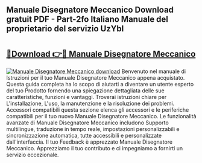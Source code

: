 ## Manuale Disegnatore Meccanico Download gratuit PDF - Part-2fo Italiano Manuale del proprietario del servizio UzYbI

# <h2><a href="http://dfdckt.blite.top/?on=Manuale+Disegnatore+Meccanico">🔗Download 👉🔴 Manuale Disegnatore Meccanico</a></h2>

[![Manuale Disegnatore Meccanico download](https://i.imgur.com/lujVjoI.png)](http://dfdckt.blite.top/?on=Manuale+Disegnatore+Meccanico)
Benvenuto nel manuale di Istruzioni per il tuo Manuale Disegnatore Meccanico appena acquistato. Questa guida completa ha lo scopo di aiutarti a diventare un utente esperto del tuo Prodotto fornendo una spiegazione dettagliata delle sue caratteristiche, funzioni e vantaggi. Troverai istruzioni chiare per L'installazione, L'uso, la manutenzione e la risoluzione dei problemi. Accessori compatibili questa sezione elenca gli accessori e le periferiche compatibili per il tuo nuovo Manuale Disegnatore Meccanico. Le funzionalità avanzate di Manuale Disegnatore Meccanico includono Supporto multilingue, traduzione in tempo reale, impostazioni personalizzabili e sincronizzazione automatica, tutte accessibili e personalizzate dall'interfaccia. Il tuo Feedback è apprezzato Manuale Disegnatore Meccanico. Apprezziamo il tuo contributo e ci impegniamo a fornirti un servizio eccezionale.
